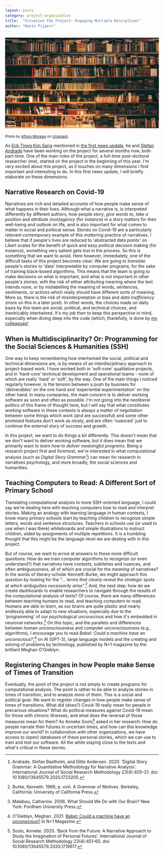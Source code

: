 ```yaml
---
layout: posts
category: project-organization
title:  "Situation the Project: Engaging Multiple Disciplines"
author: "Kevin Pijpers"
---
```

![Photo by Alfons Morales on Unsplash](/assets/images/alfons-morales-YLSwjSy7stw-unsplash.jpg)

<small>Photo by [Alfons Morales](https://unsplash.com/@alfonsmc10?utm_source=unsplash&utm_medium=referral&utm_content=creditCopyText) on [Unsplash](https://unsplash.com/s/photos/research?utm_source=unsplash&utm_medium=referral&utm_content=creditCopyText)</small>

As [Erik Tjong Kim Sang](https://www.esciencecenter.nl/team/dr-erik-tjong-kim-sang/) mentioned in [the first news update](/posts/2021-09-28-kickoff-meeting), he and [Stefan Andrade](https://www.vive.dk/en/employees/stefan-bastholm-andrade-1634/) have been working on the project for several months now, both part-time. One of the main roles of the project, a full-time post-doctoral researcher (me), started on the project in the beginning of this year. I'm very excited about this project, as it touches on many dimensions I find important and interesting to do. In this first news update, I will briefly elaborate on these dimensions.


## Narrative Research on Covid-19
Narratives are rich and detailed accounts of how people make sense of what happens in their lives. Although what a narrative is, is interpreted differently by different authors, how people *story*, *give words to*, *take a position* and *attribute (non)agency* (for instance) in a story matters for their well-being and outlook on life, and is also important for what comes to matter in social and political sense. Stories on Covid-19 are a particularly relevant contemporary example of this *mattering* practice of narratives. I believe that if people's lives are reduced to 'abstracted data points' on Likert scales for the benefit of quick and easy political decision making (for instance), something very salient gets lost in the process. So this is something that we want to avoid. Here however, immediately, one of the difficult tasks of this project becomes clear: We are going to *translate* people's stories to 'data' interpretable by computer programs, for the sake of training black-boxed algorithms. This means that the team is going to make decisions on what is important, and what is not important in other people's stories, with the risk of either attributing meaning where the text intends none, or by mislabelling the meaning of words, sentences, sentiments, or actions which really should have different sorts of meaning. More so, there is the risk of misinterpretation or bias and *data inefficiency* (more on this in a later post). In other words, the choices made on daily basis by this team are social, political, and technical choices, and inextricably intertwined. It's my job then to keep this perspective in mind, especially when diving deep into the code (which, thankfully, is done by [my colleagues!](/pages/team)


## When is Multidisciplinarity? Or: Programming for the Social Sciences & Humanities (SSH)
One way to keep remembering how intertwined the social, political and technical dimensions are, is by means of an interdisciplinary approach to project-based work. I have worked both in 'soft-core' qualitative projects, and in 'hard-core' technical development and operational teams - none of which are really 'hard' or 'soft', by the way. One of the main things I noticed regularly however, is the tension between a push by business for 'deliverables' on the one hand and 'experiential experimentation' on the other hand. In many companies, the main concern is to deliver working software as soon and often as possible. I'm not going into the neoliberal politics of this frame of thought here, but I will say that what constitutes *working* software in these contexts is always a matter of negotiation between some things which work (and are successful) and some other promised features don't work as nicely, and are often 'nuanced' just to continue the external story of success and growth.

In this project, we want to do things a bit differently. This doesn't mean that we don't want to deliver working software, but it does mean that we primarily want *to learn how to deliver meaningful programs*. Being a research project first and foremost, we're interested in what computational analysis (such as *Digital Story Grammar*[^1]) can mean for research in narratives psychology, and more broadly, the social sciences and humanities.


## Teaching Computers to Read: A Different Sort of Primary School
Translating computational analysis to more SSH-oriented language, I could say we're dealing here with teaching computers how to read and interpret stories. Making an analogy with learning language in human contexts, I know many primary schools start by teaching children to recognize simple letters, words and sentence structures. Teachers in schools use (or used to use when I was there) whiteboards and simple illustrations to instruct children, aided by assignments of multiple repetitions. It is a humbling thought that this might be the language-level we are dealing with in this project. 

But of course, we want to arrive at answers to these more difficult questions: How do we train computer algorithms to recognize (or even understand?) that narratives have contexts, subtleties and nuances, and often ambiguousness, all of which are crucial for the *meaning* of narratives? In the words of literary scholar Kenneth Burke, we might approach this question by looking for the "... *terms that clearly reveal the strategic spots at which ambiguities necessarily arise*".[^2]  And, the next step: how do we create dashboards to enable researchers to navigate through the results of the computational analysis of texts? Of course, there are many differences between teaching humans to read, and teaching computers to read. Humans are *able to learn*, as our brains are quite plastic and nearly endlessly able to adapt to new situations, especially due to the 'programming' of our psychological unconscious and how it's embedded in neuronal networks.[^3] On this topic, and the parallels and differences between human unconsciousness and computer unconsciousness (e.g., algorithms), I encourage you to read *Babel: Could a machine have an unconscious?*,[^4] on AI (GPT-3), large language models and the creating and solving of problems by technology, published by N+1 magazine by the brilliant Meghan O'Gieblyn.


## Registering Changes in how People make Sense of Times of Transition
Eventually, the point of the project is not simply to create programs for computational analysis. The point is rather to be able to analyze stories in times of transition, and to analyze *more* of them. This is a social and political goal: We want to register changes in how people make sense of times of transitions. What did (does?) Covid-19 really mean for people in precarious situations? What do political measures against Covid-19 mean for those with chronic illnesses, and what does the reversal of those measures mean for them? As Anneke Sools[^5] asked in her research: How do people narrate their futures in uncertain times, and how can this knowledge improve our world? In collaboration with other organizations, we have access to (open) databases of these personal stories, which we can use to train and test our software. All the while staying close to the texts and what's critical in these stories.


[^1]: Andrade, Stefan Bastholm, and Ditte Andersen. 2020. ‘Digital Story Grammar: A Quantitative Methodology for Narrative Analysis’. International Journal of Social Research Methodology 23(4):405–21. doi: 10.1080/13645579.2020.1723205.
[^2]: Burke, Kenneth. 1969, p. xviii. A Grammar of Motives. Berkeley, California: University of California Press.
[^3]: Malabou, Catherine. 2008. What Should We Do with Our Brain? New York: Fordham University Press.
[^4]: O'Gieblyn, Meghan. 2021. [Babel: Could a machine have an unconscious?](https://www.nplusonemag.com/issue-40/essays/babel-4/) in N+1 Magazine.
[^5]: Sools, Anneke. 2020. ‘Back from the Future: A Narrative Approach to Study the Imagination of Personal Futures’. International Journal of Social Research Methodology 23(4):451–65. doi: 10.1080/13645579.2020.1719617.
